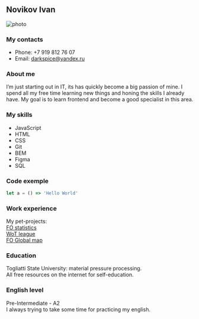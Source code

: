 ## Novikov Ivan
![photo](https://avatars.githubusercontent.com/u/41375294?s=250&v=4 "My photo")
### My contacts

* Phone: +7 919 812 76 07
* Email: darkspice@yandex.ru

### About me
I’m just starting out in IT, its has quickly become a big passion of mine. I spend all my free time learning new things and honing the skills I already have.
My goal is to learn frontend and become a good specialist in this area.

### My skills
* JavaScript
* HTML
* CSS
* Git
* BEM
* Figma
* SQL

### Code exemple
```javascript
let a = () => 'Hello World'
```
### Work experience
My pet-projects:  
[FO statistics](https://github.com/Darkspice/FOStatistics)  
[WoT league](https://github.com/Darkspice/wotleague)  
[FO Global map](https://github.com/Darkspice/FO-global-map)  

### Education
Togliatti State University: material pressure processing.  
All free resources on the internet for self-education.

### English level
Pre-Intermediate - A2  
I always trying to take some time for practicing my english.
